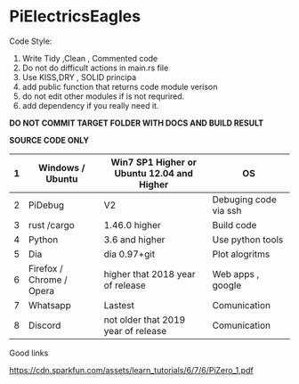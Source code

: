 # PiElectricsEagles


Code Style:

1) Write Tidy ,Clean , Commented code
2) Do not do difficult actions in main.rs file
3) Use KISS,DRY , SOLID principa
4) add public function that returns code module verison
5) do not edit other modules if is not requrired.
6) add dependency if you really need it.


**DO NOT COMMIT TARGET FOLDER WITH DOCS AND BUILD RESULT**

**SOURCE CODE ONLY**

| 1 | Windows / Ubuntu         | Win7 SP1 Higher or Ubuntu 12.04 and Higher | OS                    |
|---|--------------------------|--------------------------------------------|-----------------------|
| 2 | PiDebug                  | V2                                         | Debuging code via ssh |
| 3 | rust /cargo              | 1.46.0 higher                              | Build code            |
| 4 | Python                   | 3.6 and higher                             | Use python tools      |
| 5 | Dia                      | dia 0.97+git                               | Plot alogritms        |
| 6 | Firefox / Chrome / Opera | higher that 2018 year of release           | Web apps , google     |
| 7 | Whatsapp                 | Lastest                                    | Comunication          |
| 8 | Discord                  | not older that 2019 year of release        | Comunication          |

Good links

https://cdn.sparkfun.com/assets/learn_tutorials/6/7/6/PiZero_1.pdf
